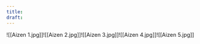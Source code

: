 ```yaml
---
title: 
draft:
---
```

![[Aizen 1.jpg]]![[Aizen 2.jpg]]![[Aizen 3.jpg]]![[Aizen 4.jpg]]![[Aizen 5.jpg]]